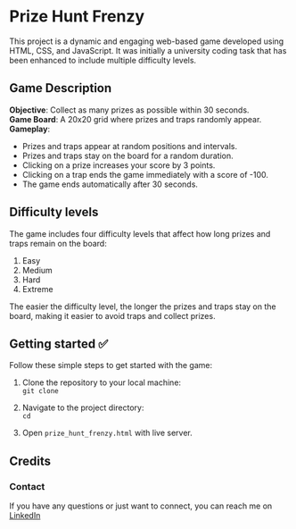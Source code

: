 # Prize Hunt Frenzy

This project is a dynamic and engaging web-based game developed using HTML, CSS, and JavaScript.
It was initially a university coding task that has been enhanced to include multiple difficulty levels.


## Game Description

**Objective**: Collect as many prizes as possible within 30 seconds. <br>
**Game Board**: A 20x20 grid where prizes and traps randomly appear. <br>
**Gameplay**:
* Prizes and traps appear at random positions and intervals.
* Prizes and traps stay on the board for a random duration.
* Clicking on a prize increases your score by 3 points.
* Clicking on a trap ends the game immediately with a score of -100.
* The game ends automatically after 30 seconds.

## Difficulty levels

The game includes four difficulty levels that affect how long prizes and traps remain on the board:

1. Easy
2. Medium
3. Hard
4. Extreme

The easier the difficulty level, the longer the prizes and traps stay on the board, making it easier to avoid
traps and collect prizes.

## Getting started ✅

Follow these simple steps to get started with the game:

1. Clone the repository to your local machine: <br />
   `git clone `

2. Navigate to the project directory: <br />
   `cd `

3. Open `prize_hunt_frenzy.html` with live server.

## Credits
### Contact

If you have any questions or just want to connect, you can reach me on
[LinkedIn](https://www.linkedin.com/in/andyagyeidwumah/)
